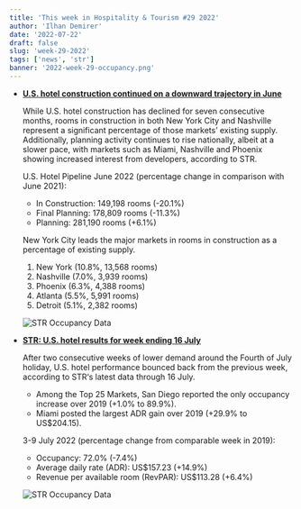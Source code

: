 ```yaml
---
title: 'This week in Hospitality & Tourism #29 2022'
author: 'Ilhan Demirer'
date: '2022-07-22'
draft: false
slug: 'week-29-2022'
tags: ['news', 'str']
banner: '2022-week-29-occupancy.png'
---
```


- **[U.S. hotel construction continued on a downward trajectory in June](https://str.com/press-release/us-hotel-construction-continued-downward-trajectory-june)**

  While U.S. hotel construction has declined for seven consecutive months, rooms in construction in both New York City and Nashville represent a significant percentage of those markets’ existing supply. Additionally, planning activity continues to rise nationally, albeit at a slower pace, with markets such as Miami, Nashville and Phoenix showing increased interest from developers, according to STR.

  U.S. Hotel Pipeline
  June 2022 (percentage change in comparison with June 2021):

  - In Construction: 149,198 rooms (-20.1%)
  - Final Planning: 178,809 rooms (-11.3%)
  - Planning: 281,190 rooms (+6.1%)

  New York City leads the major markets in rooms in construction as a percentage of existing supply.

  1. New York (10.8%, 13,568 rooms)
  2. Nashville (7.0%, 3,939 rooms)
  3. Phoenix (6.3%, 4,388 rooms)
  4. Atlanta (5.5%, 5,991 rooms)
  5. Detroit (5.1%, 2,382 rooms)

  ![STR Occupancy Data](/images/blogimages/2022-week-29-construction-pipeline.png)

- **[STR: U.S. hotel results for week ending 16 July](https://str.com/press-release/str-us-hotel-results-week-ending-16-july)**

  After two consecutive weeks of lower demand around the Fourth of July holiday, U.S. hotel performance bounced back from the previous week, according to STR‘s latest data through 16 July.

  - Among the Top 25 Markets, San Diego reported the only occupancy increase over 2019 (+1.0% to 89.9%).
  - Miami posted the largest ADR gain over 2019 (+29.9% to US$204.15).

  3-9 July 2022 (percentage change from comparable week in 2019):

  - Occupancy: 72.0% (-7.4%)
  - Average daily rate (ADR): US$157.23 (+14.9%)
  - Revenue per available room (RevPAR): US$113.28 (+6.4%)

  ![STR Occupancy Data](/images/blogimages/2022-week-29-occupancy.png)

